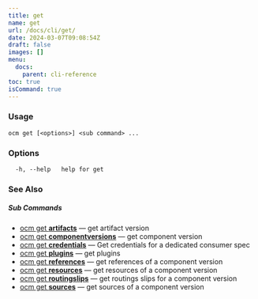 ```yaml
---
title: get
name: get
url: /docs/cli/get/
date: 2024-03-07T09:08:54Z
draft: false
images: []
menu:
  docs:
    parent: cli-reference
toc: true
isCommand: true
---
```

### Usage

```
ocm get [<options>] <sub command> ...
```

### Options

```
  -h, --help   help for get
```

### See Also



##### Sub Commands

* [ocm get <b>artifacts</b>](/docs/cli/get/artifacts)	 &mdash; get artifact version
* [ocm get <b>componentversions</b>](/docs/cli/get/componentversions)	 &mdash; get component version
* [ocm get <b>credentials</b>](/docs/cli/get/credentials)	 &mdash; Get credentials for a dedicated consumer spec
* [ocm get <b>plugins</b>](/docs/cli/get/plugins)	 &mdash; get plugins
* [ocm get <b>references</b>](/docs/cli/get/references)	 &mdash; get references of a component version
* [ocm get <b>resources</b>](/docs/cli/get/resources)	 &mdash; get resources of a component version
* [ocm get <b>routingslips</b>](/docs/cli/get/routingslips)	 &mdash; get routings slips for a component version
* [ocm get <b>sources</b>](/docs/cli/get/sources)	 &mdash; get sources of a component version

